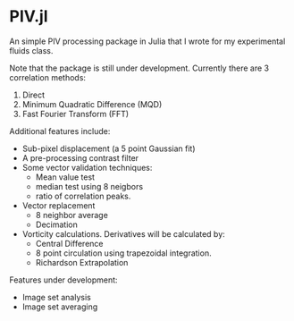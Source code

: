 # PIV.jl
An simple PIV processing package in Julia that I wrote for my experimental fluids class. 

Note that the package is still under development. Currently there are 3 correlation methods:
1. Direct
2. Minimum Quadratic Difference (MQD)
3. Fast Fourier Transform (FFT)

Additional features include:
- Sub-pixel displacement (a 5 point Gaussian fit)
- A pre-processing contrast filter
- Some vector validation techniques:
  - Mean value test
  - median test using 8 neigbors
  - ratio of correlation peaks. 
- Vector replacement
  - 8 neighbor average
  - Decimation
- Vorticity calculations. Derivatives will be calculated by:
  - Central Difference
  - 8 point circulation using trapezoidal integration. 
  - Richardson Extrapolation

Features under development:
- Image set analysis
- Image set averaging

